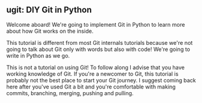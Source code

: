 ## ugit: DIY Git in Python
Welcome aboard! We're going to implement Git in Python to learn more about how Git works on the inside.

This tutorial is different from most Git internals tutorials because we're not going to talk about Git only with words but also with code! We're going to write in Python as we go.

This is not a tutorial on using Git! To follow along I advise that you have working knowledge of Git. If you're a newcomer to Git, this tutorial is probably not the best place to start your Git journey. I suggest coming back here after you've used Git a bit and you're comfortable with making commits, branching, merging, pushing and pulling.

